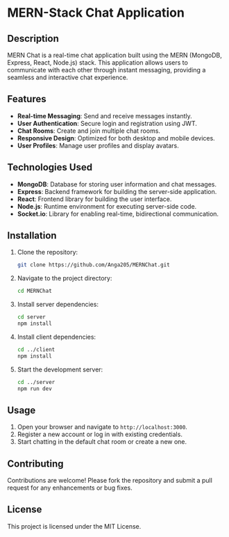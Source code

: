 # MERN-Stack Chat Application

## Description

MERN Chat is a real-time chat application built using the MERN (MongoDB, Express, React, Node.js) stack. This application allows users to communicate with each other through instant messaging, providing a seamless and interactive chat experience.

## Features

- **Real-time Messaging**: Send and receive messages instantly.
- **User Authentication**: Secure login and registration using JWT.
- **Chat Rooms**: Create and join multiple chat rooms.
- **Responsive Design**: Optimized for both desktop and mobile devices.
- **User Profiles**: Manage user profiles and display avatars.

## Technologies Used

- **MongoDB**: Database for storing user information and chat messages.
- **Express**: Backend framework for building the server-side application.
- **React**: Frontend library for building the user interface.
- **Node.js**: Runtime environment for executing server-side code.
- **Socket.io**: Library for enabling real-time, bidirectional communication.

## Installation

1. Clone the repository:
    ```bash
    git clone https://github.com/Anga205/MERNChat.git
    ```
2. Navigate to the project directory:
    ```bash
    cd MERNChat
    ```
3. Install server dependencies:
    ```bash
    cd server
    npm install
    ```
4. Install client dependencies:
    ```bash
    cd ../client
    npm install
    ```
5. Start the development server:
    ```bash
    cd ../server
    npm run dev
    ```

## Usage

1. Open your browser and navigate to `http://localhost:3000`.
2. Register a new account or log in with existing credentials.
3. Start chatting in the default chat room or create a new one.

## Contributing

Contributions are welcome! Please fork the repository and submit a pull request for any enhancements or bug fixes.

## License

This project is licensed under the MIT License.
